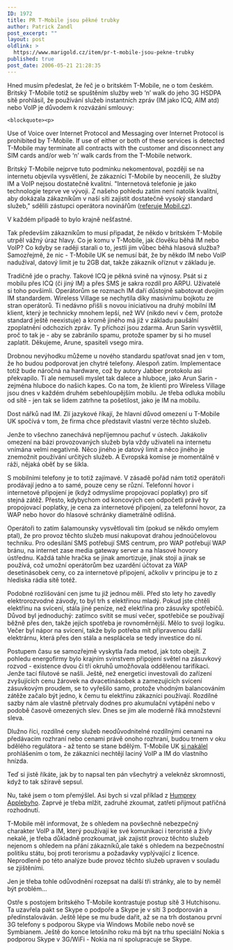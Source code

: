 ```yaml
---
ID: 1972
title: PR T-Mobile jsou pěkné trubky
author: Patrick Zandl
post_excerpt: ""
layout: post
oldlink: >
  https://www.marigold.cz/item/pr-t-mobile-jsou-pekne-trubky
published: true
post_date: 2006-05-21 21:28:35
---
```

<p>Hned musím předeslat, že řeč je o britském T-Mobile, ne o tom českém. Britský T-Mobile totiž se spuštěním služby  web ‘n’ walk do jeho 3G HSDPA sítě prohlásil, že používání služeb instantních zpráv (IM jako ICQ, AIM atd) nebo VoIP je důvodem k rozvázání smlouvy:</p>

	<blockquote><p>
Use of Voice over Internet Protocol and Messaging over Internet Protocol is prohibited by T-Mobile. If use of either or both of these services is detected T-Mobile may terminate all contracts with the customer and disconnect any SIM cards and/or web ‘n’ walk cards from the T-Mobile network.</p>
</blockquote>
<p>Britský T-Mobile nejprve tuto podmínku nekomentoval, později se na internetu objevila vysvětlení, že zákazníci T-Mobile by neocenili, že služby IM a VoIP nejsou dostatečně kvalitní. "Internetová telefonie je jako technologie teprve ve vývoji. Z našeho pohledu zatím není natolik kvalitní, aby dokázala zákazníkům v naší síti zajistit dostatečně vysoký standard služeb," sdělili zástupci operátora novinářům (<a href="http://mobil.idnes.cz/t-mobile-uk-levne-volani-neni-v-zajmu-nasich-zakazniku-pfb-/mob_svet.asp?c=A060512_101353_mob_svet_dno">referuje Mobil.cz</a>). </p>

<p>V každém případě to bylo krajně nešťastné. </p>

<p>Tak především zákazníkům to musí připadat, že někdo v britském T-Mobile utrpěl vážný úraz hlavy. Co je komu v T-Mobile, jak člověku běhá IM nebo VoIP? Co kdyby se raději starali o to, jestli jim vůbec běhá hlasová služba? Samozřejmě, že nic - T-Mobile UK se nemusí bát, že by někdo IM nebo VoIP nadužíval, datový limit je tu 2GB dat, takže zákazník oříznut v základu je. </p>

<p>Tradičně jde o prachy. Takové ICQ je pěkná svině na výnosy. Psát si z mobilu přes ICQ (či jiný IM) a přes SMS je sakra rozdíl pro ARPU. Uživatelé si toho povšimli. Operátorům se rozmach IM daří důstojně sabotovat dvojím IM standardem. Wireless Village se nechytila díky masivnímu bojkotu ze stran operátorů. Ti nedávno přišli s novou iniciativou na druhý mobilní IM klient, který je technicky mnohem lepší, než WV (nikdo neví v čem, protože standard ještě neexistuje) a kromě jiného má již v základu paušální zpoplatnění odchozích zpráv. Ty příchozí jsou zdarma. Arun Sarin vysvětlil, proč to tak je - aby se zabránilo spamu, protože spamer by si ho musel zaplatit. Děkujeme, Arune, spasiteli vsego mira. </p>

<p>Drobnou nevýhodku můžeme u nového standardu spatřovat snad jen v tom, že ho budou podporovat jen chytré telefony. Alespoň zatím. Implementace totiž bude náročná na hardware, což by autory Jabber protokolu asi překvapilo. Ti ale nemuseli myslet tak dalece a hluboce, jako Arun Sarin - zejména hluboce do našich kapes. Co na tom, že klienti pro Wireless Village jsou dnes v každém druhém sebehloupějším mobilu. Je třeba odluka mobilu od sítě - jen tak se lidem zatrhne ta pošetilost, jako je IM na mobilu. </p>

<p>Dost nářků nad IM. Zlí jazykové říkají, že hlavní důvod omezení u T-Mobile UK spočívá v tom, že firma chce představit vlastní verze těchto služeb. </p>

<p>Jenže to všechno zanechává nepříjemnou pachuť v ústech. Jakákoliv omezení na bázi provozovaných služeb byla vždy uživateli na internetu vnímána velmi negativně. Něco jiného je datový limit a něco jiného je znemožnit používání určitých služeb. A Evropská komise je momentálně v ráži, nějaká oběť by se šikla. </p>

<p>S mobilními telefony je to totiž zajímavé. V zásadě pořád nám totiž operátoři prodávají jedno a to samé, pouze ceny se různí. Telefonní hovor i internetové připojení je  (když odmyslíme propojovací poplatky) pro síť stejná zátěž. Přesto, kdybychom od koncových cen odpočetli právě ty propojovací poplatky, je cena za internetové připojení, za telefonní hovor, za WAP nebo hovor do hlasové schránky diametrálně odlišná. </p>

<p>Operátoři to zatím šalamounsky vysvětlovali tím (pokud se někdo omylem ptal), že pro provoz těchto služeb musí nakupovat drahou jednoúčelovou techniku. Pro odesílání SMS potřebují SMS centrum, pro WAP potřebují WAP bránu, na internet zase media gateway server a na hlasové hovory ústřednu. Každá tahle hračka se jinak amortizuje, jinak stojí a jinak se používá, což umožní operátorům bez uzardění účtovat za WAP desetinásobek ceny, co za internetové připojení, ačkoliv v principu je to z hlediska rádia sítě totéž. </p>

<p>Podobné rozlišování cen jsme tu již jednou měli. Před sto lety ho zavedly elektrorozvodné závody, to byl trh s elektřinou mladý. Pokud jste chtěli elektřinu na svícení, stála jiné peníze, než elektřina pro zásuvky spotřebičů. Důvod byl jednoduchý: zatímco svítit se musí večer, spotřebiče se používají běžně přes den, takže jejich spotřeba je rovnoměrnější. Mělo to svoji logiku. Večer byl nápor na svícení, takže bylo potřeba mít připravenou další elektrárnu, která přes den stála a nesplácela se tedy investice do ní. </p>

<p>Postupem času se samozřejmě vyskytla řada metod, jak toto obejít. Z pohledu energofirmy bylo krajním svinstvem připojení světel na zásuvkový rozvod - existence dvou či tří okruhů umožňovala oddělenou tarifikaci. Jenže tací filutové se našli. Ještě, než energetici investovali do zařízení zvyšujících cenu žárovek na dvacetinásobek a zamezujících svícení zásuvkovým proudem, se to vyřešilo samo, protože vhodným balancováním zátěže začalo být jedno, k čemu tu elektřinu zákazníci používají. Rozdílné sazby nám ale vlastně přetrvaly dodnes pro akumulační vytápění nebo v podobě časově omezených slev. Dnes se jim ale moderně říká množstevní sleva. </p>

<p>Dlužno říci, rozdílné ceny služeb neodůvodnitelné rozdílnými cenami na předávacím rozhraní nebo cenami právě onoho rozhraní, budou trnem v oku bdělého regulátora - až tento se stane bdělým. T-Mobile UK <a href="http://news.zdnet.co.uk/communications/3ggprs/0,39020339,39268492,00.htm">si nakálel</a> prohlášením o tom, že zákazníci nechtějí laciný VoIP a IM do vlastního hnízda. </p>

<p>Teď si jistě říkáte, jak by to napsal ten pán všechytrý a velekněz skromnosti, když to tak sžíravě sepsul. </p>

<p>Nu, také jsem o tom přemýšlel. Asi bych si vzal příklad z <a href="http://www.yes-minister.com">Humprey Applebyho</a>. Zaprvé je třeba mlžit, zadruhé zkoumat, zatřetí přijmout patřičná rozhodnutí. </p>

<p>T-Mobile měl informovat, že s ohledem na povšechně nebezpečný charakter VoIP a IM, který používají ke své komunikaci i teroristé a živly nekalé, je třeba důkladně prozkoumat, jak zajistit provoz těchto služeb nejenom s ohledem na přání zákazníků,ale také s ohledem na bezpečnostní politiku státu, boj proti terorismu a požadavky vyplývající z licence. Neprodleně po této analýze bude provoz těchto služeb upraven v souladu se zjištěními. </p>

<p>Jen je třeba tohle odůvodnění rozepsat na další tři stránky, ale to by neměl být problém... </p>

<p>Ostře s postojem britského T-Mobile kontrastuje postup sítě 3 Hutchisonu. Ta uzavřela pakt se Skype o podpoře a Skype je v síti 3 podporován a předinstalováván. Ještě lépe se mu bude dařit, až se na trh dostanou první 3G telefony s podporou Skype via Windows Mobile nebo nově se Symbianem. Ještě do konce letošního roku má být na trhu speciální Nokia s podporou Skype v 3G/WiFi - Nokia na ní spolupracuje se Skype.
</p>
